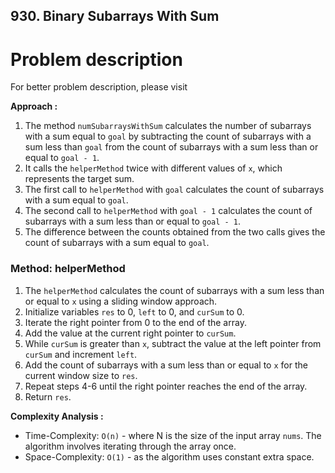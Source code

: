## 930. Binary Subarrays With Sum

# Problem description

For better problem description, please visit []()

**Approach :**<br/>

1. The method `numSubarraysWithSum` calculates the number of subarrays with a sum equal to `goal` by subtracting the count of subarrays with a sum less than `goal` from the count of subarrays with a sum less than or equal to `goal - 1`.
2. It calls the `helperMethod` twice with different values of `x`, which represents the target sum.
3. The first call to `helperMethod` with `goal` calculates the count of subarrays with a sum equal to `goal`.
4. The second call to `helperMethod` with `goal - 1` calculates the count of subarrays with a sum less than or equal to `goal - 1`.
5. The difference between the counts obtained from the two calls gives the count of subarrays with a sum equal to `goal`.

### Method: helperMethod

1. The `helperMethod` calculates the count of subarrays with a sum less than or equal to `x` using a sliding window approach.
2. Initialize variables `res` to 0, `left` to 0, and `curSum` to 0.
3. Iterate the right pointer from 0 to the end of the array.
4. Add the value at the current right pointer to `curSum`.
5. While `curSum` is greater than `x`, subtract the value at the left pointer from `curSum` and increment `left`.
6. Add the count of subarrays with a sum less than or equal to `x` for the current window size to `res`.
7. Repeat steps 4-6 until the right pointer reaches the end of the array.
8. Return `res`.

**Complexity Analysis :**<br/>

-   Time-Complexity: `O(n)` - where N is the size of the input array `nums`. The algorithm involves iterating through the array once.
-   Space-Complexity: `O(1)` - as the algorithm uses constant extra space.
